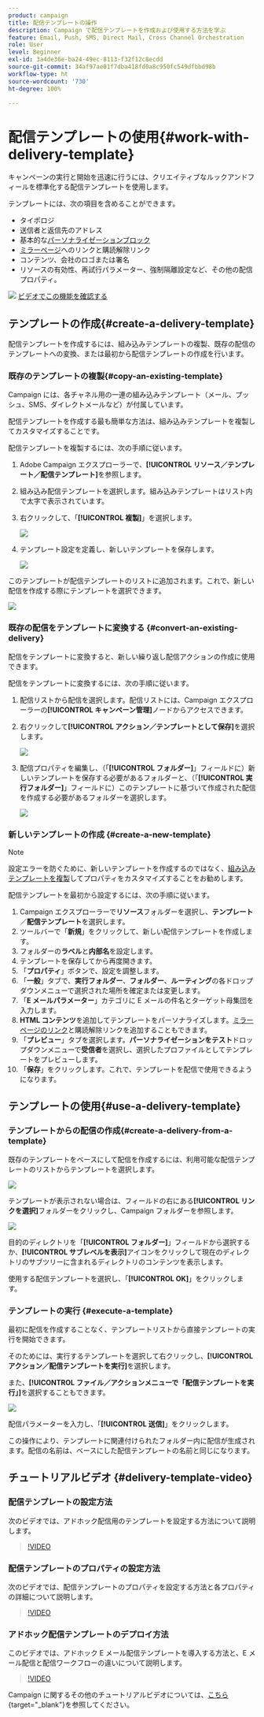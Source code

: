 ```yaml
---
product: campaign
title: 配信テンプレートの操作
description: Campaign で配信テンプレートを作成および使用する方法を学ぶ
feature: Email, Push, SMS, Direct Mail, Cross Channel Orchestration
role: User
level: Beginner
exl-id: 3a4de36e-ba24-49ec-8113-f32f12c8ecdd
source-git-commit: 34af97ae01f7dba418fd0a8c950fc549dfbbd98b
workflow-type: ht
source-wordcount: '730'
ht-degree: 100%

---
```


# 配信テンプレートの使用{#work-with-delivery-template}

キャンペーンの実行と開始を迅速に行うには、クリエイティブなルックアンドフィールを標準化する配信テンプレートを使用します。

テンプレートには、次の項目を含めることができます。

* タイポロジ
* 送信者と返信先のアドレス
* 基本的な[パーソナライゼーションブロック](../send/personalization-blocks.md)
* [ミラーページ](../send/mirror-page.md)へのリンクと購読解除リンク
* コンテンツ、会社のロゴまたは署名
* リソースの有効性、再試行パラメーター、強制隔離設定など、その他の配信プロパティ。

![](assets/do-not-localize/how-to-video.png) [ビデオでこの機能を確認する](#delivery-template-video)


## テンプレートの作成{#create-a-delivery-template}

配信テンプレートを作成するには、組み込みテンプレートの複製、既存の配信のテンプレートへの変換、または最初から配信テンプレートの作成を行います。

### 既存のテンプレートの複製{#copy-an-existing-template}

Campaign には、各チャネル用の一連の組み込みテンプレート（メール、プッシュ、SMS、ダイレクトメールなど）が付属しています。

配信テンプレートを作成する最も簡単な方法は、組み込みテンプレートを複製してカスタマイズすることです。

配信テンプレートを複製するには、次の手順に従います。

1. Adobe Campaign エクスプローラーで、**[!UICONTROL リソース／テンプレート／配信テンプレート]**&#x200B;を参照します。
1. 組み込み配信テンプレートを選択します。組み込みテンプレートはリスト内で太字で表示されています。
1. 右クリックして、「**[!UICONTROL 複製]**」を選択します。

   ![](assets/duplicate-built-in-template.png)

1. テンプレート設定を定義し、新しいテンプレートを保存します。

   ![](assets/delivery-template-new.png)

このテンプレートが配信テンプレートのリストに追加されます。これで、新しい配信を作成する際にテンプレートを選択できます。

![](assets/select-the-new-template.png)

### 既存の配信をテンプレートに変換する {#convert-an-existing-delivery}

配信をテンプレートに変換すると、新しい繰り返し配信アクションの作成に使用できます。

配信をテンプレートに変換するには、次の手順に従います。

1. 配信リストから配信を選択します。配信リストには、Campaign エクスプローラーの&#x200B;**[!UICONTROL キャンペーン管理]**&#x200B;ノードからアクセスできます。

1. 右クリックして&#x200B;**[!UICONTROL アクション／テンプレートとして保存]**&#x200B;を選択します。

   ![](assets/save-as-template.png)

1. 配信プロパティを編集し、（「**[!UICONTROL フォルダー]**」フィールドに）新しいテンプレートを保存する必要があるフォルダーと、（「**[!UICONTROL 実行フォルダー]**」フィールドに）このテンプレートに基づいて作成された配信を作成する必要があるフォルダーを選択します。

   ![](assets/template-select-folders.png)

### 新しいテンプレートの作成 {#create-a-new-template}

>[!NOTE]
>
>設定エラーを防ぐために、新しいテンプレートを作成するのではなく、[組み込みテンプレートを複製](#copy-an-existing-template)してプロパティをカスタマイズすることをお勧めします。

配信テンプレートを最初から設定するには、次の手順に従います。

1. Campaign エクスプローラーで&#x200B;**リソース**&#x200B;フォルダーを選択し、**テンプレート**／**配信テンプレート**&#x200B;を選択します。
1. ツールバーで「**新規**」をクリックして、新しい配信テンプレートを作成します。
1. フォルダーの&#x200B;**ラベル**&#x200B;と&#x200B;**内部名**&#x200B;を設定します。
1. テンプレートを保存してから再度開きます。
1. 「**プロパティ**」ボタンで、設定を調整します。
1. 「**一般**」タブで、**実行フォルダー**、**フォルダー**、**ルーティング**&#x200B;の各ドロップダウンメニューで選択された場所を確定または変更します。
1. 「**E メールパラメーター**」カテゴリに E メールの件名とターゲット母集団を入力します。
1. **HTML コンテンツ**&#x200B;を追加してテンプレートをパーソナライズします。[ミラーページのリンク](../send/mirror-page.md)と購読解除リンクを追加することもできます。
1. 「**プレビュー**」タブを選択します。**パーソナライゼーションをテスト**&#x200B;ドロップダウンメニューで&#x200B;**受信者**&#x200B;を選択し、選択したプロファイルとしてテンプレートをプレビューします。
1. 「**保存**」をクリックします。これで、テンプレートを配信で使用できるようになります。


## テンプレートの使用{#use-a-delivery-template}

### テンプレートからの配信の作成{#create-a-delivery-from-a-template}

既存のテンプレートをベースにして配信を作成するには、利用可能な配信テンプレートのリストからテンプレートを選択します。

![](assets/select-the-new-template.png)

テンプレートが表示されない場合は、フィールドの右にある&#x200B;**[!UICONTROL リンクを選択]**&#x200B;フォルダーをクリックし、Campaign フォルダーを参照します。

![](assets/browse-templates.png)

目的のディレクトリを「**[!UICONTROL フォルダー]**」フィールドから選択するか、**[!UICONTROL サブレベルを表示]**&#x200B;アイコンをクリックして現在のディレクトリのサブツリーに含まれるディレクトリのコンテンツを表示します。

使用する配信テンプレートを選択し、「**[!UICONTROL OK]**」をクリックします。

### テンプレートの実行 {#execute-a-template}

最初に配信を作成することなく、テンプレートリストから直接テンプレートの実行を開始できます。

そのためには、実行するテンプレートを選択して右クリックし、**[!UICONTROL アクション／配信テンプレートを実行]**&#x200B;を選択します。

また、**[!UICONTROL ファイル／アクションメニューで「配信テンプレートを実行」]**&#x200B;を選択することもできます。

![](assets/execute-delivery-template.png)

配信パラメーターを入力し、「**[!UICONTROL 送信]**」をクリックします。

この操作により、テンプレートに関連付けられたフォルダー内に配信が生成されます。配信の名前は、ベースにした配信テンプレートの名前と同じになります。


## チュートリアルビデオ {#delivery-template-video}

### 配信テンプレートの設定方法

次のビデオでは、アドホック配信用のテンプレートを設定する方法について説明します。

>[!VIDEO](https://video.tv.adobe.com/v/342082?quality=12)

### 配信テンプレートのプロパティの設定方法

次のビデオでは、配信テンプレートのプロパティを設定する方法と各プロパティの詳細について説明します。

>[!VIDEO](https://video.tv.adobe.com/v/338969?quality=12)

### アドホック配信テンプレートのデプロイ方法

このビデオでは、アドホック E メール配信テンプレートを導入する方法と、E メール配信と配信ワークフローの違いについて説明します。

>[!VIDEO](https://video.tv.adobe.com/v/338965?quality=12)

Campaign に関するその他のチュートリアルビデオについては、[こちら](https://experienceleague.adobe.com/docs/campaign-learn/tutorials/getting-started/introduction-to-adobe-campaign.html?lang=ja){target="_blank"}を参照してください。
